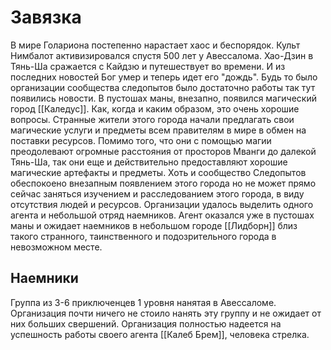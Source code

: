 # Завязка
В мире Голариона постепенно нарастает хаос и беспорядок. Культ Нимбалот активизировался спустя 500 лет у Авессалома. Хао-Дзин в Тянь-Ша сражается с Кайдзю и путешествует во времени. И из последних новостей Бог умер и теперь идет его "дождь". Будь то было организации сообщества следопытов было достаточно работы так тут появились новости. В пустошах маны, внезапно, появился магический город [[Каледус]]. Как, когда и каким образом, это очень хорошие вопросы. Странные жители этого города начали предлагать свои магические услуги и предметы всем правителям в мире в обмен на поставки ресурсов. Помимо того, что они с помощью магии преодолевают огромные расстояния от просторов Мванги до далекой Тянь-Ша, так они еще и действительно предоставляют хорошие магические артефакты и предметы.
Хоть и сообщество Следопытов обеспокоено внезапным появлением этого города но не может прямо сейчас заняться изучением и расследованием этого города, в виду отсутствия людей и ресурсов. Организации удалось выделить одного агента и небольшой отряд наемников. Агент оказался уже в пустошах маны и ожидает наемников в небольшом городе [[Лидборн]] близ такого странного, таинственного и подозрительного города в невозможном месте.

## Наемники
Группа из 3-6 приключенцев 1 уровня нанятая в Авессаломе. Организация почти ничего не стоило нанять эту группу и не ожидает от них больших свершений. Организация полностью надеется на успешность работы своего агента [[Калеб Брем]], человека стрелка.